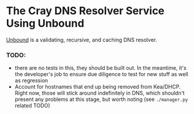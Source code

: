 # The Cray DNS Resolver Service Using Unbound

[Unbound](https://unbound.net/) is a validating, recursive, and caching DNS resolver.

### TODO:

* there are no tests in this, they should be built out. In the meantime, it's the developer's job to ensure due diligence to test for new stuff as well as regression
* Account for hostnames that end up being removed from Kea/DHCP. Right now, those will stick around indefinitely in DNS, which shouldn't present any problems at this stage, but worth noting (see `./manager.py` related TODO)
